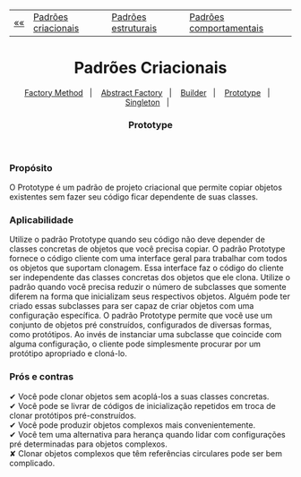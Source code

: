 <h5 align="center">
<table align="center">
  <tr>
    <td><a href="https://github.com/jfmsantos/design-patterns">«« </a></td>
    <td><a href="https://github.com/jfmsantos/design-patterns/tree/master/src/creational">Padrões criacionais</a></td>
    <td><a href="https://github.com/jfmsantos/design-patterns/tree/master/src/estruturais">Padrões estruturais</a></td>
    <td><a href="https://github.com/jfmsantos/design-patterns/tree/master/src/comportamentais">Padrões comportamentais</a></td>
  </tr>
</table>
</h5>

<h1 align="center">
  Padrões Criacionais
</h1>

<p align="center">
  <a href="https://github.com/jfmsantos/design-patterns/tree/master/src/creational/factoryMethod">Factory Method</a>&nbsp;&nbsp;&nbsp;|&nbsp;&nbsp;&nbsp;
  <a href="https://github.com/jfmsantos/design-patterns/tree/master/src/creational/abstractFactory">Abstract Factory</a>&nbsp;&nbsp;&nbsp;|&nbsp;&nbsp;&nbsp;
  <a href="https://github.com/jfmsantos/design-patterns/tree/master/src/creational/builder">Builder</a>&nbsp;&nbsp;&nbsp;|&nbsp;&nbsp;&nbsp;
  <a href="https://github.com/jfmsantos/design-patterns/tree/master/src/creational/prototype">Prototype</a>&nbsp;&nbsp;&nbsp;|&nbsp;&nbsp;&nbsp;
  <a href="https://github.com/jfmsantos/design-patterns/tree/master/src/creational/singleton">Singleton</a>&nbsp;&nbsp;&nbsp;|&nbsp;&nbsp;&nbsp;
</p>

<h3 align="center">
  Prototype
</h3>

<br>

<h3 align="left">
  Propósito
</h3>
O Prototype é um padrão de projeto criacional que permite copiar objetos existentes sem fazer seu código ficar dependente de suas classes.

<h3 align="left">
  Aplicabilidade
</h3>
  Utilize o padrão Prototype quando seu código não deve depender de classes concretas de objetos que você precisa copiar.
 O padrão Prototype fornece o código cliente com uma interface geral para trabalhar com todos os objetos que suportam clonagem. Essa interface faz o código do cliente ser independente das classes concretas dos objetos que ele clona.
  Utilize o padrão quando você precisa reduzir o número de subclasses que somente diferem na forma que inicializam seus respectivos objetos. Alguém pode ter criado essas subclasses para ser capaz de criar objetos com uma configuração específica.
  O padrão Prototype permite que você use um conjunto de objetos pré construídos, configurados de diversas formas, como protótipos.
  Ao invés de instanciar uma subclasse que coincide com alguma configuração, o cliente pode simplesmente procurar por um protótipo apropriado e cloná-lo.
<h3 align="left">
  Prós e contras
</h3>
 ✔  Você pode clonar objetos sem acoplá-los a suas classes concretas.
 <br>
 ✔ Você pode se livrar de códigos de inicialização repetidos em troca de clonar protótipos pré-construídos.
 <br>
 ✔ Você pode produzir objetos complexos mais convenientemente.
 <br>
 ✔  Você tem uma alternativa para herança quando lidar com configurações pré determinadas para objetos complexos.
 <br>
 ✘    Clonar objetos complexos que têm referências circulares pode ser bem complicado.
 
